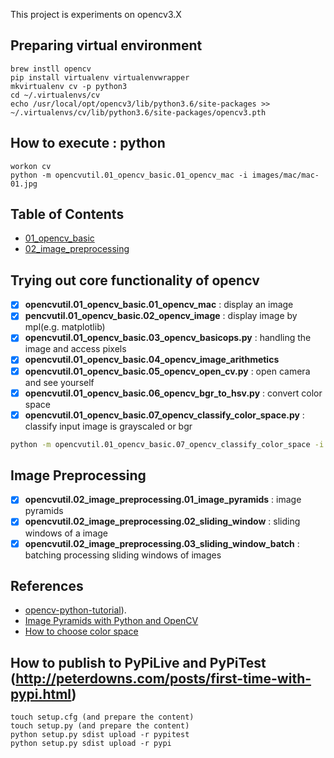 This project is experiments on opencv3.X


## Preparing virtual environment
```
brew instll opencv
pip install virtualenv virtualenvwrapper
mkvirtualenv cv -p python3
cd ~/.virtualenvs/cv
echo /usr/local/opt/opencv3/lib/python3.6/site-packages >> ~/.virtualenvs/cv/lib/python3.6/site-packages/opencv3.pth
```

## How to execute : python

```
workon cv
python -m opencvutil.01_opencv_basic.01_opencv_mac -i images/mac/mac-01.jpg
```

## Table of Contents

- [01_opencv_basic](#Trying-out-core-functionality-of-opencv)
- [02_image_preprocessing](#Image-Preprocessing)

## Trying out core functionality of opencv

- [x] **opencvutil.01_opencv_basic.01_opencv_mac** : display an image
- [x] **pencvutil.01_opencv_basic.02_opencv_image** : display image by mpl(e.g. matplotlib)
- [x] **opencvutil.01_opencv_basic.03_opencv_basicops.py** : handling the image and access pixels
- [x] **opencvutil.01_opencv_basic.04_opencv_image_arithmetics**
- [x] **opencvutil.01_opencv_basic.05_opencv_open_cv.py** : open camera and see yourself
- [x] **opencvutil.01_opencv_basic.06_opencv_bgr_to_hsv.py** : convert color space
- [x] **opencvutil.01_opencv_basic.07_opencv_classify_color_space.py** : classify input image is grayscaled or bgr 
```bash
python -m opencvutil.01_opencv_basic.07_opencv_classify_color_space -i ./images/mac/mac-01.jpg
```
## Image Preprocessing 
- [x] **opencvutil.02_image_preprocessing.01_image_pyramids** : image pyramids
- [x] **opencvutil.02_image_preprocessing.02_sliding_window** : sliding windows of a image
- [x] **opencvutil.02_image_preprocessing.03_sliding_window_batch** : batching processing sliding windows of images 

## References

* [opencv-python-tutorial](http://docs.opencv.org/master/)).
* [Image Pyramids with Python and OpenCV](http://www.pyimagesearch.com/2015/03/16/image-pyramids-with-python-and-opencv/)
* [How to choose color space](http://www.learnopencv.com/color-spaces-in-opencv-cpp-python/)


## How to publish to PyPiLive and PyPiTest (http://peterdowns.com/posts/first-time-with-pypi.html)

```
touch setup.cfg (and prepare the content)
touch setup.py (and prepare the content)
python setup.py sdist upload -r pypitest
python setup.py sdist upload -r pypi
```